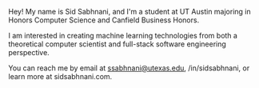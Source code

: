 Hey! My name is Sid Sabhnani, and I'm a student at UT Austin majoring in Honors Computer Science and Canfield Business Honors.

I am interested in creating machine learning technologies from both a theoretical computer scientist and full-stack software engineering perspective.

You can reach me by email at ssabhnani@utexas.edu, /in/sidsabhnani, or learn more at sidsabhnani.com.

<!--
**sidsabh/sidsabh** is a ✨ _special_ ✨ repository because its `README.md` (this file) appears on your GitHub profile.

Here are some ideas to get you started:

- 🔭 I’m currently working on ...
- 🌱 I’m currently learning ...
- 👯 I’m looking to collaborate on ...
- 🤔 I’m looking for help with ...
- 💬 Ask me about ...
- 📫 How to reach me: ...
- 😄 Pronouns: ...
- ⚡ Fun fact: ...
-->
